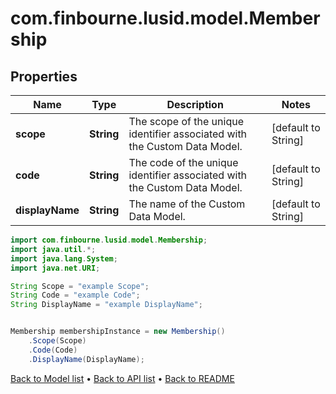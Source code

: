 # com.finbourne.lusid.model.Membership

## Properties

Name | Type | Description | Notes
------------ | ------------- | ------------- | -------------
**scope** | **String** | The scope of the unique identifier associated with the Custom Data Model. | [default to String]
**code** | **String** | The code of the unique identifier associated with the Custom Data Model. | [default to String]
**displayName** | **String** | The name of the Custom Data Model. | [default to String]

```java
import com.finbourne.lusid.model.Membership;
import java.util.*;
import java.lang.System;
import java.net.URI;

String Scope = "example Scope";
String Code = "example Code";
String DisplayName = "example DisplayName";


Membership membershipInstance = new Membership()
    .Scope(Scope)
    .Code(Code)
    .DisplayName(DisplayName);
```


[Back to Model list](../README.md#documentation-for-models) &#8226; [Back to API list](../README.md#documentation-for-api-endpoints) &#8226; [Back to README](../README.md)
